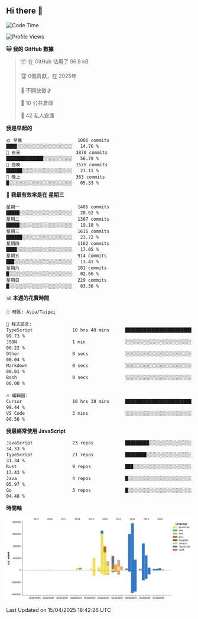 ## Hi there 👋

<!--START_SECTION:waka-->
![Code Time](http://img.shields.io/badge/Code%20Time-270%20hrs%2048%20mins-blue)

![Profile Views](http://img.shields.io/badge/%E5%80%8B%E4%BA%BA%E9%A0%81%E9%9D%A2%E7%80%8F%E8%A6%BD%E6%AC%A1%E6%95%B8-0-blue)

**🐱 我的 GitHub 數據** 

> 📦 在 GitHub 佔用了 96.8 kB 
 > 
> 🏆  0個貢獻，在 2025年
 > 
> 🚫 不開放徵才
 > 
> 📜 10 公共倉庫 
 > 
> 🔑 42 私人倉庫 
 > 
**我是早起的** 

```text
🌞 早晨                     1006 commits        ████░░░░░░░░░░░░░░░░░░░░░   14.76 % 
🌆 白天                     3870 commits        ██████████████░░░░░░░░░░░   56.79 % 
🌃 傍晚                     1575 commits        ██████░░░░░░░░░░░░░░░░░░░   23.11 % 
🌙 晚上                     363 commits         █░░░░░░░░░░░░░░░░░░░░░░░░   05.33 % 
```
📅 **我最有效率是在 星期三** 

```text
星期一                      1405 commits        █████░░░░░░░░░░░░░░░░░░░░   20.62 % 
星期二                      1307 commits        █████░░░░░░░░░░░░░░░░░░░░   19.18 % 
星期三                      1616 commits        ██████░░░░░░░░░░░░░░░░░░░   23.72 % 
星期四                      1162 commits        ████░░░░░░░░░░░░░░░░░░░░░   17.05 % 
星期五                      914 commits         ███░░░░░░░░░░░░░░░░░░░░░░   13.41 % 
星期六                      181 commits         █░░░░░░░░░░░░░░░░░░░░░░░░   02.66 % 
星期日                      229 commits         █░░░░░░░░░░░░░░░░░░░░░░░░   03.36 % 
```


📊 **本週的花費時間** 

```text
🕑︎ 時區: Asia/Taipei

💬 程式語言: 
TypeScript               10 hrs 40 mins      █████████████████████████   99.73 % 
JSON                     1 min               ░░░░░░░░░░░░░░░░░░░░░░░░░   00.22 % 
Other                    0 secs              ░░░░░░░░░░░░░░░░░░░░░░░░░   00.04 % 
Markdown                 0 secs              ░░░░░░░░░░░░░░░░░░░░░░░░░   00.01 % 
Bash                     0 secs              ░░░░░░░░░░░░░░░░░░░░░░░░░   00.00 % 

🔥 編輯器: 
Cursor                   10 hrs 38 mins      █████████████████████████   99.44 % 
VS Code                  3 mins              ░░░░░░░░░░░░░░░░░░░░░░░░░   00.56 % 
```

**我最經常使用 JavaScript** 

```text
JavaScript               23 repos            █████████░░░░░░░░░░░░░░░░   34.33 % 
TypeScript               21 repos            ████████░░░░░░░░░░░░░░░░░   31.34 % 
Rust                     9 repos             ███░░░░░░░░░░░░░░░░░░░░░░   13.43 % 
Java                     4 repos             █░░░░░░░░░░░░░░░░░░░░░░░░   05.97 % 
Go                       3 repos             █░░░░░░░░░░░░░░░░░░░░░░░░   04.48 % 
```



**時間軸**

![Lines of Code chart](https://raw.githubusercontent.com/jos61404/jos61404/main/assets/bar_graph.png)


 Last Updated on 15/04/2025 18:42:26 UTC
<!--END_SECTION:waka-->



<!--
**jos61404/jos61404** is a ✨ _special_ ✨ repository because its `README.md` (this file) appears on your GitHub profile.

Here are some ideas to get you started:

- 🔭 I’m currently working on ...
- 🌱 I’m currently learning ...
- 👯 I’m looking to collaborate on ...
- 🤔 I’m looking for help with ...
- 💬 Ask me about ...
- 📫 How to reach me: ...
- 😄 Pronouns: ...
- ⚡ Fun fact: ...
-->
